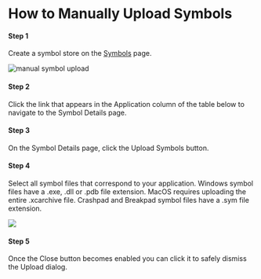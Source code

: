 # How to Manually Upload Symbols

#### Step 1

Create a symbol store on the [Symbols](https://app.bugsplat.com/v2/symbols) page.

![manual symbol upload](https://www.bugsplat.com/assets/img/docs/manual-symbol-upload.png)

#### Step 2

Click the link that appears in the Application column of the table below to navigate to the Symbol Details page.

#### Step 3

On the Symbol Details page, click the Upload Symbols button.

#### Step 4

Select all symbol files that correspond to your application. Windows symbol files have a .exe, .dll or .pdb file extension. MacOS requires uploading the entire .xcarchive file. Crashpad and Breakpad symbol files have a .sym file extension.

![](https://www.bugsplat.com/assets/img/docs/symbol-details-upload.png)

#### Step 5

Once the Close button becomes enabled you can click it to safely dismiss the Upload dialog.

